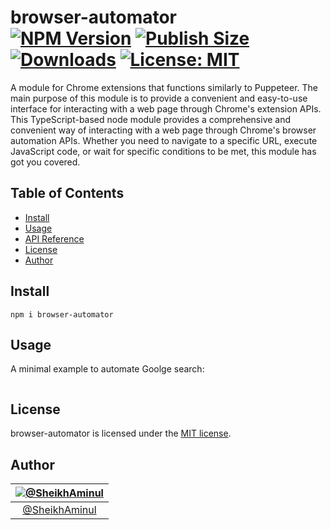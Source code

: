 browser-automator<br>
[![NPM Version](https://img.shields.io/npm/v/browser-automator.svg?branch=main)](https://www.npmjs.com/package/browser-automator)
[![Publish Size](https://badgen.net/packagephobia/publish/browser-automator)](https://packagephobia.now.sh/result?p=browser-automator)
[![Downloads](https://img.shields.io/npm/dt/browser-automator)](https://www.npmjs.com/package/browser-automator)
[![License: MIT](https://img.shields.io/badge/license-MIT-blue.svg)](https://github.com/SheikhAminul/browser-automator/blob/main/LICENSE)
================

A module for Chrome extensions that functions similarly to Puppeteer. The main purpose of this module is to provide a convenient and easy-to-use interface for interacting with a web page through Chrome's extension APIs. This TypeScript-based node module provides a comprehensive and convenient way of interacting with a web page through Chrome's browser automation APIs. Whether you need to navigate to a specific URL, execute JavaScript code, or wait for specific conditions to be met, this module has got you covered.


## Table of Contents

*   [Install](#install)
*   [Usage](#usage)
*   [API Reference](#api-reference)
*   [License](#license)
*   [Author](#author)


## Install

```plaintext
npm i browser-automator
```


## Usage

A minimal example to automate Goolge search:

```javascript

```


## License

browser-automator is licensed under the [MIT license](https://github.com/SheikhAminul/browser-automator/blob/main/LICENSE).


## Author

|[![@SheikhAminul](https://avatars.githubusercontent.com/u/25372039?v=4&s=96)](https://github.com/SheikhAminul)|
|:---:|
|[@SheikhAminul](https://github.com/SheikhAminul)|